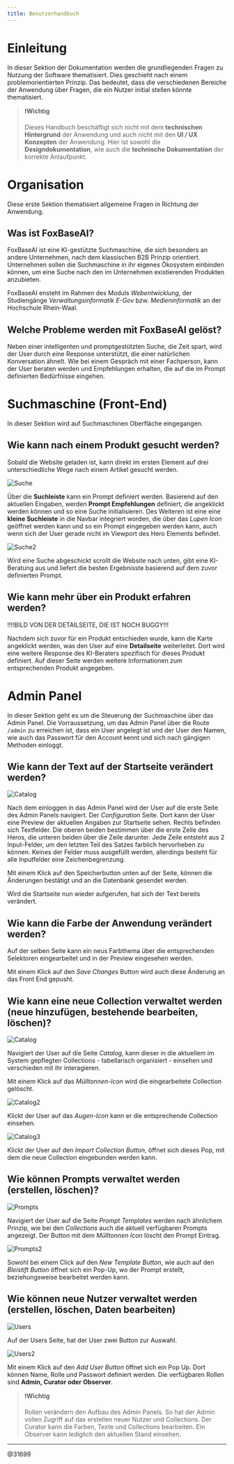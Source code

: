 ```yaml
---
title: Benutzerhandbuch
---
```


# Einleitung

In dieser Sektion der Dokumentation werden die grundliegenden Fragen zu Nutzung der Software thematisiert. Dies geschieht nach einem problemorientierten Prinzip. Das bedeutet, dass die verschiedenen Bereiche der Anwendung über Fragen, die ein Nutzer initial stellen könnte thematisiert.

> ❗**Wichtig**
>
> Dieses Handbuch beschäftigt sich nicht mit dem **technischen Hintergrund** der Anwendung und auch nicht mit den **UI / UX Konzepten** der Anwendung. Hier ist sowohl die **Designdokumentation**, wie auch die **technische Dokumentation** der korrekte Anlaufpunkt.

# Organisation

Diese erste Sektion thematisiert allgemeine Fragen in Richtung der Anwendung.

## Was ist FoxBaseAI?

FoxBaseAI ist eine KI-gestützte Suchmaschine, die sich besonders an andere Unternehmen, nach dem klassischen B2B Prinzip orientiert. Unternehmen sollen die Suchmaschine in ihr eigenes Ökosystem einbinden können, um eine Suche nach den im Unternehmen existierenden Produkten anzubieten.

FoxBaseAI ensteht im Rahmen des Moduls _Webentwicklung_, der Studiengänge _Verwaltungsinformatik E-Gov_ bzw. _Medieninformatik_ an der Hochschule Rhein-Waal.

## Welche Probleme werden mit FoxBaseAI gelöst?

Neben einer intelligenten und promptgestützten Suche, die Zeit spart, wird der User durch eine Response unterstützt, die einer natürlichen Konversation ähnelt. Wie bei einem Gespräch mit einer Fachperson, kann der User beraten werden und Empfehlungen erhalten, die auf die im Prompt definierten Bedürfnisse eingehen.

# Suchmaschine (Front-End)

In dieser Sektion wird auf Suchmaschinen Oberfläche eingegangen.

## Wie kann nach einem Produkt gesucht werden?

Sobald die Website geladen ist, kann direkt im ersten Element auf drei unterschiedliche Wege nach einem Artikel gesucht werden.

![Suche](/docs/BilderVideos/Suche.png)

Über die **Suchleiste** kann ein Prompt definiert werden. Basierend auf den aktuellen Eingaben, werden **Prompt Empfehlungen** definiert, die angeklickt werden können und so eine Suche initialisieren. Des Weiteren ist eine eine **kleine Suchleiste** in die Navbar integriert worden, die über das _Lupen Icon_ geöffnet werden kann und so ein Prompt eingegeben werden kann, auch wenn sich der User gerade nicht im Viewport des Hero Elements befindet.

![Suche2](/docs/BilderVideos/Suche2.png)

Wird eine Suche abgeschickt scrollt die Website nach unten, gibt eine KI-Beratung aus und liefert die besten Ergebnisste basierend auf dem zuvor definierten Prompt.

## Wie kann mehr über ein Produkt erfahren werden?

!!!!BILD VON DER DETAILSEITE, DIE IST NOCH BUGGY!!!

Nachdem sich zuvor für ein Produkt entschieden wurde, kann die Karte angeklickt werden, was den User auf eine **Detailseite** weiterleitet. Dort wird eine weitere Response des KI-Beraters spezifisch für dieses Produkt definiert. Auf dieser Seite werden weitere Informationen zum entsprechenden Produkt angegeben.

# Admin Panel

In dieser Sektion geht es um die Steuerung der Suchmaschine über das Admin Panel. Die Vorraussetzung, um das Admin Panel über die Route `/admin` zu erreichen ist, dass ein User angelegt ist und der User den Namen, wie auch das Passwort für den Account kennt und sich nach gängigen Methoden einloggt.

## Wie kann der Text auf der Startseite verändert werden?

![Catalog](/docs/BilderVideos/Config1.png)

Nach dem einloggen in das Admin Panel wird der User auf die erste Seite des Admin Panels navigiert. Der _Configuration_ Seite. Dort kann der User eine Preview der aktuellen Angaben zur Startseite sehen. Rechts befinden sich Textfelder. Die oberen beiden bestimmen über die erste Zeile des Heros, die unteren beiden über die Zeile darunter. Jede Zeile entsteht aus 2 Input-Felder, um den letzten Teil des Satzes farblich hervorheben zu können. Keines der Felder muss ausgefüllt werden, allerdings besteht für alle Inputfelder eine Zeichenbegrenzung.


Mit einem Klick auf den Speicherbutton unten auf der Seite, können die Änderungen bestätigt und an die Datenbank gesendet werden.

Wird die Startseite nun wieder aufgerufen, hat sich der Text bereits verändert.

## Wie kann die Farbe der Anwendung verändert werden?

Auf der selben Seite kann ein neus Farbthema über die entsprechenden Selektoren eingearbeitet und in der Preview eingesehen werden.

Mit einem Klick auf den *Save Changes* Button wird auch diese Änderung an das Front End gepusht.

## Wie kann eine neue Collection verwaltet werden (neue hinzufügen, bestehende bearbeiten, löschen)?

![Catalog](/docs/BilderVideos/Catalog.png)

Navigiert der User auf die Seite _Catalog_, kann dieser in die aktuellem im System gepflegten Collections - tabellarisch organisiert - einsehen und verschieden mit ihr interagieren.

Mit einem Klick auf das _Mülltonnen-Icon_ wird die eingearbeitete Collection gelöscht.

![Catalog2](/docs/BilderVideos/Catalog2.png)

Klickt der User auf das _Augen-Icon_ kann er die entsprechende Collection einsehen.

![Catalog3](/docs/BilderVideos/Catalog3.png)

Klickt der User auf den _Import Collection Button_, öffnet sich dieses Pop, mit dem die neue Collection eingebunden werden kann.

## Wie können Prompts verwaltet werden (erstellen, löschen)?

![Prompts](/docs/BilderVideos/Prompts.png)

Navigiert der User auf die Seite _Prompt Templates_ werden nach ähnlichem Prinzip, wie bei den _Collections_ auch die aktuell verfügbaren Prompts angezeigt. Der Button mit dem _Mülltonnen Icon_ löscht den Prompt Eintrag.

![Prompts2](/docs/BilderVideos/Prompts2.png)

Sowohl bei einem Click auf den _New Template Button_, wie auch auf den _Bleistift Button_ öffnet sich ein Pop-Up, wo der Prompt erstellt, beziehungsweise bearbeitet werden kann.

## Wie können neue Nutzer verwaltet werden (erstellen, löschen, Daten bearbeiten)

![Users ](/docs/BilderVideos/Users.png)

Auf der Users Seite, hat der User zwei Button zur Auswahl.

![Users2](/docs/BilderVideos/Users2.png)

Mit einem Klick auf den _Add User Button_ öffnet sich ein Pop Up. Dort können Name, Rolle und Passwort definiert werden. Die verfügbaren Rollen sind **Admin, Curator oder** **Observer**.

> ❗**Wichtig**
>
> Rollen verändern den Aufbau des Admin Panels. So hat der Admin vollen Zugriff auf das erstellen neuer Nutzer und Collections. Der Curator kann die Farben, Texte und Collections bearbeiten. Ein Observer kann lediglich den aktuellen Stand einsehen.

---

@31699
